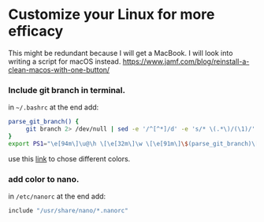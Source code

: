# Customize your Linux for more efficacy

This might be redundant because I will get a MacBook. I will look into writing a script for macOS instead.
<https://www.jamf.com/blog/reinstall-a-clean-macos-with-one-button/>

### Include git branch in terminal.

in `~/.bashrc` at the end add:

```sh
parse_git_branch() {
     git branch 2> /dev/null | sed -e '/^[^*]/d' -e 's/* \(.*\)/(\1)/'
}
export PS1="\e[94m\]\u@\h \[\e[32m\]\w \[\e[91m\]\$(parse_git_branch)\[\e[00m\]$ "
```

use this [link](https://misc.flogisoft.com/bash/tip_colors_and_formatting) to chose different colors.


### add color to nano.

in `/etc/nanorc` at the end add:

```sh
include "/usr/share/nano/*.nanorc"
```
